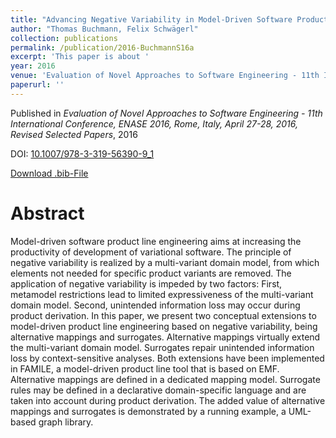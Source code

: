 ```yaml
---
title: "Advancing Negative Variability in Model-Driven Software Product Line Engineering"
author: "Thomas Buchmann, Felix Schwägerl"
collection: publications
permalink: /publication/2016-BuchmannS16a
excerpt: 'This paper is about '
year: 2016
venue: 'Evaluation of Novel Approaches to Software Engineering - 11th International Conference, ENASE 2016, Rome, Italy, April 27-28, 2016, Revised Selected Papers'
paperurl: ''
---
```


Published in *Evaluation of Novel Approaches to Software Engineering - 11th International Conference, ENASE 2016, Rome, Italy, April 27-28, 2016, Revised Selected Papers*, 2016

DOI: [10.1007/978-3-319-56390-9_1](https://doi.org/10.1007/978-3-319-56390-9_1)

[Download .bib-File](https://tbuchmann.github.io/files/BuchmannS16a.bib)

Abstract
=====

Model-driven software product line engineering aims at increasing the productivity of development of variational software. The principle of negative variability is realized by a multi-variant domain model, from which elements not needed for specific product variants are removed. The application of negative variability is impeded by two factors: First, metamodel restrictions lead to limited expressiveness of the multi-variant domain model. Second, unintended information loss may occur during product derivation. In this paper, we present two conceptual extensions to model-driven product line engineering based on negative variability, being alternative mappings and surrogates. Alternative mappings virtually extend the multi-variant domain model. Surrogates repair unintended information loss by context-sensitive analyses. Both extensions have been implemented in FAMILE, a model-driven product line tool that is based on EMF. Alternative mappings are defined in a dedicated mapping model. Surrogate rules may be defined in a declarative domain-specific language and are taken into account during product derivation. The added value of alternative mappings and surrogates is demonstrated by a running example, a UML-based graph library.
